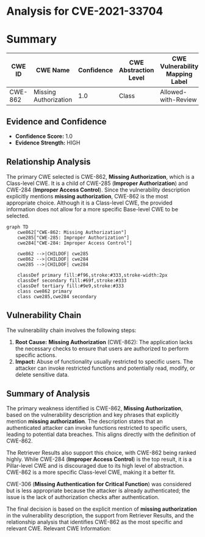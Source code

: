 # Analysis for CVE-2021-33704

# Summary
| CWE ID | CWE Name | Confidence | CWE Abstraction Level | CWE Vulnerability Mapping Label | CWE-Vulnerability Mapping Notes |
|---|---|---|---|---|---|
| CWE-862 | Missing Authorization | 1.0 | Class | Allowed-with-Review | Primary CWE |

## Evidence and Confidence

*   **Confidence Score:** 1.0
*   **Evidence Strength:** HIGH

## Relationship Analysis
The primary CWE selected is CWE-862, **Missing Authorization**, which is a Class-level CWE. It is a child of CWE-285 (**Improper Authorization**) and CWE-284 (**Improper Access Control**). Since the vulnerability description explicitly mentions **missing authorization**, CWE-862 is the most appropriate choice. Although it is a Class-level CWE, the provided information does not allow for a more specific Base-level CWE to be selected.

```mermaid
graph TD
    cwe862["CWE-862: Missing Authorization"]
    cwe285["CWE-285: Improper Authorization"]
    cwe284["CWE-284: Improper Access Control"]
    
    cwe862 -->|CHILDOF| cwe285
    cwe862 -->|CHILDOF| cwe284
    cwe285 -->|CHILDOF| cwe284
    
    classDef primary fill:#f96,stroke:#333,stroke-width:2px
    classDef secondary fill:#69f,stroke:#333
    classDef tertiary fill:#9e9,stroke:#333
    class cwe862 primary
    class cwe285,cwe284 secondary
```

## Vulnerability Chain
The vulnerability chain involves the following steps:
1.  **Root Cause:** **Missing Authorization** (CWE-862): The application lacks the necessary checks to ensure that users are authorized to perform specific actions.
2.  **Impact:** Abuse of functionality usually restricted to specific users. The attacker can invoke restricted functions and potentially read, modify, or delete sensitive data.

## Summary of Analysis
The primary weakness identified is CWE-862, **Missing Authorization**, based on the vulnerability description and key phrases that explicitly mention **missing authorization**. The description states that an authenticated attacker can invoke functions restricted to specific users, leading to potential data breaches. This aligns directly with the definition of CWE-862.

The Retriever Results also support this choice, with CWE-862 being ranked highly. While CWE-284 (**Improper Access Control**) is the top result, it is a Pillar-level CWE and is discouraged due to its high level of abstraction. CWE-862 is a more specific Class-level CWE, making it a better fit.

CWE-306 (**Missing Authentication for Critical Function**) was considered but is less appropriate because the attacker is already authenticated; the issue is the lack of authorization checks after authentication.

The final decision is based on the explicit mention of **missing authorization** in the vulnerability description, the support from Retriever Results, and the relationship analysis that identifies CWE-862 as the most specific and relevant CWE.
Relevant CWE Information: